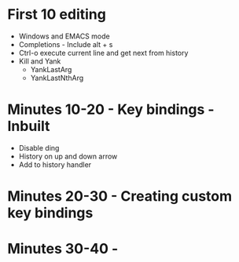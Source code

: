 # First 10 editing

* Windows and EMACS mode
* Completions - Include alt + s
* Ctrl-o execute current line and get next from history
* Kill and Yank
  * YankLastArg 
  * YankLastNthArg
  

# Minutes 10-20 - Key bindings - Inbuilt

* Disable ding
* History on up and down arrow
* Add to history handler

# Minutes 20-30 - Creating custom key bindings

# Minutes 30-40 - 